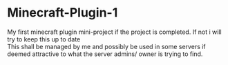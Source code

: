 # Minecraft-Plugin-1
My first minecraft plugin mini-project if the project is completed. If not i will try to keep this up to date  
This shall be managed by me and possibly be used in some servers if deemed attractive to what the server admins/ owner is trying to find.
